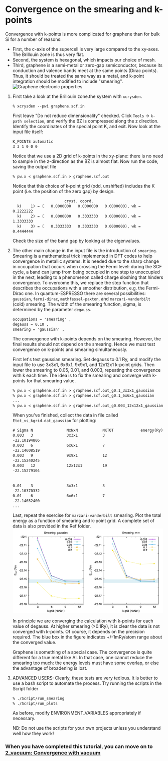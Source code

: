 # Convergence on the smearing and k-points
Convergence with k-points is more complicated for graphene than for bulk Si for a number of reasons: 
* First, the c-axis of the supercell is very large compared to the xy-axes. The Brillouin zone is thus very flat. 
* Second, the system is hexagonal, which impacts our choice of mesh. 
* Third, graphene is a semi-metal or zero-gap semiconductor, because its conduction and valence bands meet at the same points (Dirac points). Thus, it should be treated the same way as a metal, and k-point integration should be modified to include "smearing".
     ![Graphene electronic properties](Ref/graphene-BZ.png?raw=true "Graphene electronic properties")
1. First take a look at the Brillouin zone.the system with `xcrysden`.
      ```
      % xcrysden --pwi graphene.scf.in
      ```
      First leave "Do not reduce dimensionality" checked.
      Click `Tools` -> `k-path selection`, and verify the BZ is compressed along the z direction.
      Identify the coordinates of the special point K, and exit.
      Now look at the input file itself:
      ```
      K_POINTS automatic
      3 3 1	0 0 0
      ```
      Notice that we use a 2D grid of k-points in the xy-plane: there is no need to sample in the z-direction as the BZ is almost flat.
      Now run the code, saving the output file
      ```
      % pw.x < graphene.scf.in > graphene.scf.out
      ```
      Notice that this choice of k-point grid (odd, unshifted) includes the K point (i.e. the position of the zero gap) by design.
      ```
                             cryst. coord.
        k(    1) = (   0.0000000   0.0000000   0.0000000), wk =   0.2222222
        k(    2) = (   0.0000000   0.3333333   0.0000000), wk =   1.3333333
        k(    3) = (   0.3333333   0.3333333   0.0000000), wk =   0.4444444
      ```
      Check the size of the band gap by looking at the eigenvalues.

2. The other main change in the input file is the introduction of `smearing`. Smearing is a mathematical trick implemented in DFT codes to help convergence in metallic systems. It is needed due to the sharp change in occupation that occurs when crossing the Fermi level: during the SCF cycle, a band can jump from being occupied in one step to unoccupied in the next, leading to a phenomenon called charge sloshing that hinders convergence. To overcome this, we replace the step function that describes the occupations with a smoother distribution, e.g. the Fermi-Dirac one. In quantum-ESPRESSO there are several possibilities: `gaussian`, `fermi-dirac`, `methfessel-paxton`, and `marzari-vanderbilt` (cold) smearing. The width of the smearing function, sigma, is determined by the parameter `degauss`.
      ```
      occupations = 'smearing' ,
      degauss = 0.10 ,
      smearing = 'gaussian' ,
      ```
      The convergence with k-points depends on the smearing. However, the final results should not depend on the smearing. Hence we must test convergence on k-points and smearing simultaneously. 
      
      First let's test gaussian smearing. Set degauss to 0.1 Ry, and modify the input file to use 3x3x1, 6x6x1, 9x9x1, and 12x12x1 k-point grids. Then lower the smearing to 0.05, 0.01, and 0.003, repeating the convergence with k each time. The idea is to fix the smearing and converge with k-points for that smearing value. 
      ```
      % pw.x < graphene.scf.in > graphene.scf.out_g0.1_3x3x1_gaussian
      % pw.x < graphene.scf.in > graphene.scf.out_g0.1_6x6x1_gaussian
      ...
      % pw.x < graphene.scf.in > graphene.scf.out_g0.003_12x12x1_gaussian
      ```
      When you've finished, collect the data in file called `Etot_vs_kgrid.dat_gaussian` for plotting:
      ```
      # Sigma N               NxNxN           NKTOT            energy(Ry)
      0.003   3               3x3x1           3               -22.10194806
      0.003   6               6x6x1           7               -22.14608519
      0.003   9               9x9x1           12              -22.15240245
      0.003   12              12x12x1         19              -22.15279104
 
 
      0.01    3               3x3x1           3               -22.10370332
      0.01    6               6x6x1           7               -22.14652400
      ...
      ```
      Last, repeat the exercise for `marzari-vanderbilt` smearing. Plot the total energy as a function of smearing and k-point grid.
      A complete set of data is also provided in the Ref folder.
     ![Smearing in graphene](Ref/smearing-script-new.png?raw=true "Smearing")
      
      In principle we are converging the calculation with k-points for each value of degauss. At higher smearing (>0.1Ry), it is clear the data is not converged with k-points. Of course, it depends on the precision required. The blue box in the figure indicates +/-1mRy/atom range about the converged value.

      Graphene is something of a special case. The convergence is quite different for a true metal like Al. In that case, one cannot  reduce the smearing too much: the energy levels must have some overlap, or else the advantage of broadening is lost.

3.  ADVANCED USERS: Clearly, these tests are very tedious. It is better to use a bash script to automate the process.
      Try running the scripts in the Script folder
      ```
      % ./Script/run_smearing
      % ./Script/run_plots
      ```
      As before, modify ENVIRONMENT_VARIABLES appropriately if necessary.

      NB: Do not use the scripts for your own projects unless you understand well how they work!
      
### When you have completed this tutorial, you can move on to [2_vacuum: Convergence with vacuum](../2_vacuum)
